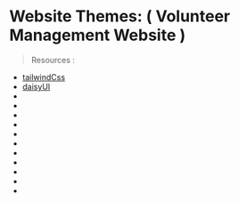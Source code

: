 # Website Themes: ( Volunteer Management Website )

> Resources : 
- [tailwindCss](https://tailwindcss.com/docs/installation/play-cdn)
- [daisyUI](https://daisyui.com/docs/install/)
- [](https://v2.chakra-ui.com/getting-started)
- [](https://react-hot-toast.com/docs)
- [](https://www.npmjs.com/package/react-tooltip)
- [](https://www.npmjs.com/package/react-loader-spinner)
- [](https://www.npmjs.com/package/lottie-react)
- [](https://swiperjs.com/get-started)
- [](https://reactdatepicker.com/)
- [](https://sweetalert2.github.io)
- [](https://www.npmjs.com/package/react-animated-numbers)
- [](https://www.npmjs.com/package/react-tabs)
- [](https://www.npmjs.com/package/react-helmet-async)
